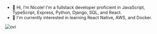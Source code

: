 - 👋 Hi, I’m Nicole! I'm a fullstack developer proficient in JavaScript, TypeScript, Express, Python, Django, SQL, and React.
- 🌱 I'm currently interested in learning React Native, AWS, and Docker.

<img src="https://github-readme-stats.vercel.app/api/top-langs?username=nikobatzi1990&show_icons=true&locale=en&layout=compact&theme=chartreuse-dark" alt="ovi" />
<!---
nikobatzi1990/nikobatzi1990 is a ✨ special ✨ repository because its `README.md` (this file) appears on your GitHub profile.
You can click the Preview link to take a look at your changes.
--->
